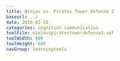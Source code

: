```yaml
---
title: Ninjas vs. Pirates Tower Defense 2
baseurl: ../
date: 2016-02-20
categories: cognition communication
toolFile: ninjavspiratestowerdefense2.swf
toolWidth: 800
toolHeight: 600
navGroup: learningtools
---
```

